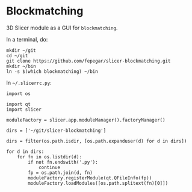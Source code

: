 # Blockmatching
3D Slicer module as a GUI for `blockmatching`.

In a terminal, do:
```
mkdir ~/git
cd ~/git
git clone https://github.com/fepegar/slicer-blockmatching.git
mkdir ~/bin
ln -s $(which blockmatching) ~/bin
```


In `~/.slicerrc.py`:

```
import os

import qt
import slicer

moduleFactory = slicer.app.moduleManager().factoryManager()
 
dirs = ['~/git/slicer-blockmatching']

dirs = filter(os.path.isdir, [os.path.expanduser(d) for d in dirs])

for d in dirs:
    for fn in os.listdir(d):
        if not fn.endswith('.py'):
            continue
        fp = os.path.join(d, fn)
        moduleFactory.registerModule(qt.QFileInfo(fp))
        moduleFactory.loadModules([os.path.splitext(fn)[0]])
```



